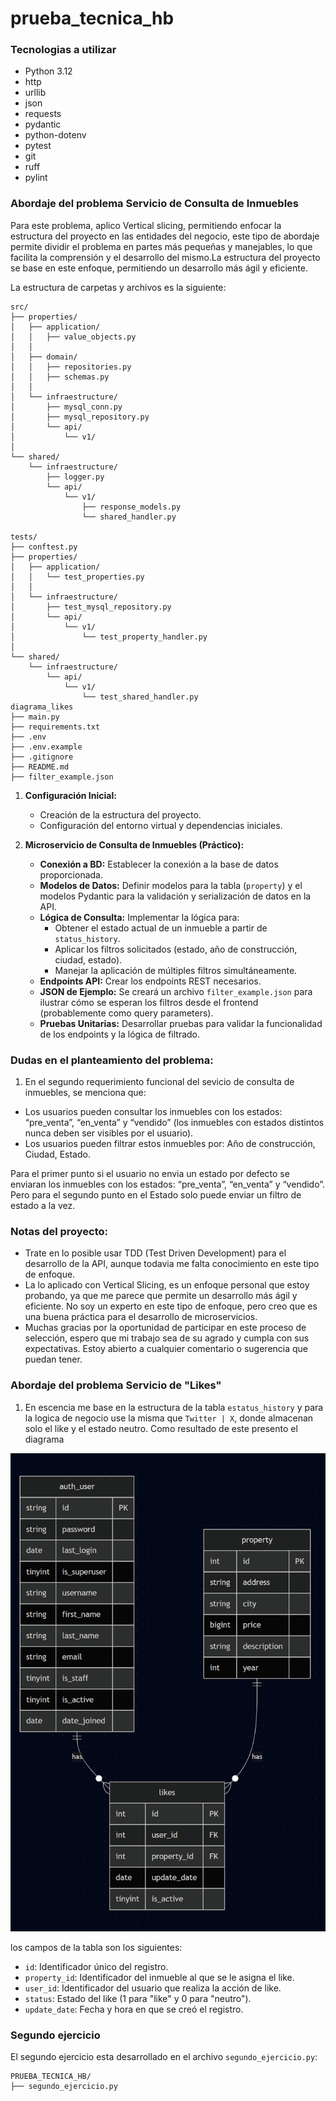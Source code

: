 # prueba_tecnica_hb

### Tecnologias a utilizar

- Python 3.12
- http
- urllib
- json
- requests
- pydantic
- python-dotenv
- pytest
- git
- ruff
- pylint


### Abordaje del problema Servicio de Consulta de Inmuebles

Para este problema, aplico Vertical slicing, permitiendo enfocar la estructura del proyecto en las entidades del negocio, este tipo de abordaje permite dividir el problema en partes más pequeñas y manejables, lo que facilita la comprensión y el desarrollo del mismo.La estructura del proyecto se base en este enfoque, permitiendo un desarrollo más ágil y eficiente. 

La estructura de carpetas y archivos es la siguiente:

```ascii
src/
├── properties/
│   ├── application/
│   │   ├── value_objects.py
│   │
│   ├── domain/
│   │   ├── repositories.py
│   │   ├── schemas.py
│   │
│   └── infraestructure/
│       ├── mysql_conn.py
│       ├── mysql_repository.py
│       └── api/
│           └── v1/
│
└── shared/
    └── infraestructure/
        ├── logger.py
        └── api/
            └── v1/
                ├── response_models.py
                └── shared_handler.py

tests/
├── conftest.py
├── properties/
│   ├── application/
│   │   └── test_properties.py
│   │
│   └── infraestructure/
│       ├── test_mysql_repository.py
│       └── api/
│           └── v1/
│               └── test_property_handler.py
│
└── shared/
    └── infraestructure/
        └── api/
            └── v1/
                └── test_shared_handler.py
diagrama_likes
├── main.py
├── requirements.txt
├── .env
├── .env.example
├── .gitignore
├── README.md
├── filter_example.json

```


1.  **Configuración Inicial:**
    *   Creación de la estructura del proyecto.
    *   Configuración del entorno virtual y dependencias iniciales.

2.  **Microservicio de Consulta de Inmuebles (Práctico):**
    *   **Conexión a BD:** Establecer la conexión a la base de datos proporcionada.
    *   **Modelos de Datos:** Definir modelos para la tabla (`property`) y el modelos Pydantic para la validación y serialización de datos en la API.
    *   **Lógica de Consulta:** Implementar la lógica para:
        *   Obtener el estado actual de un inmueble a partir de `status_history`.
        *   Aplicar los filtros solicitados (estado, año de construcción, ciudad, estado).
        *   Manejar la aplicación de múltiples filtros simultáneamente.
    *   **Endpoints API:** Crear los endpoints REST necesarios.
    *   **JSON de Ejemplo:** Se creará un archivo `filter_example.json` para ilustrar cómo se esperan los filtros desde el frontend (probablemente como query parameters).
    *   **Pruebas Unitarias:** Desarrollar pruebas para validar la funcionalidad de los endpoints y la lógica de filtrado.

### Dudas en el planteamiento del problema:

1. En el segundo requerimiento funcional  del sevicio de consulta de inmuebles, se menciona que:
 - Los usuarios pueden consultar los inmuebles con los estados: “pre_venta”, “en_venta” y “vendido” (los inmuebles con estados distintos nunca deben ser visibles por el usuario).
 - Los usuarios pueden filtrar estos inmuebles por: Año de construcción, Ciudad, Estado.

 Para el primer punto si el usuario no envia un estado por defecto se enviaran los inmuebles con los estados: “pre_venta”, “en_venta” y “vendido”. Pero para el segundo punto en el Estado solo puede enviar un filtro de estado a la vez.

### Notas del proyecto:

- Trate en lo posible usar TDD (Test Driven Development) para el desarrollo de la API, aunque todavia me falta conocimiento en este tipo de enfoque.
- La lo aplicado con Vertical Slicing, es un enfoque personal que estoy probando, ya que me parece que permite un desarrollo más ágil y eficiente. No soy un experto en este tipo de enfoque, pero creo que es una buena práctica para el desarrollo de microservicios.
- Muchas gracias por la oportunidad de participar en este proceso de selección, espero que mi trabajo sea de su agrado y cumpla con sus expectativas. Estoy abierto a cualquier comentario o sugerencia que puedan tener.


### Abordaje del problema Servicio de "Likes"

1. En escencia me base en la estructura de la tabla `estatus_history` y para la logica de negocio use la misma que `Twitter | X`, donde almacenan solo el like y el estado neutro. Como resultado de este presento el diagrama

![Diagrama de arquitectura](./diagrama_likes/diagrama_er.png  "Diagrama de Entidad Relación")

los campos de la tabla son los siguientes:
- `id`: Identificador único del registro.
- `property_id`: Identificador del inmueble al que se le asigna el like.
- `user_id`: Identificador del usuario que realiza la acción de like.
- `status`: Estado del like (1 para "like" y 0 para "neutro").
- `update_date`: Fecha y hora en que se creó el registro.

### Segundo ejercicio
El segundo ejercicio esta desarrollado en el archivo `segundo_ejercicio.py`:

````ascii
PRUEBA_TECNICA_HB/
├── segundo_ejercicio.py

````